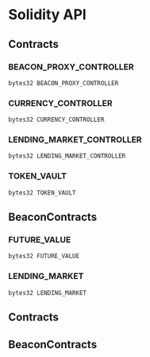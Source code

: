 # Solidity API

## Contracts

### BEACON_PROXY_CONTROLLER

```solidity
bytes32 BEACON_PROXY_CONTROLLER
```

### CURRENCY_CONTROLLER

```solidity
bytes32 CURRENCY_CONTROLLER
```

### LENDING_MARKET_CONTROLLER

```solidity
bytes32 LENDING_MARKET_CONTROLLER
```

### TOKEN_VAULT

```solidity
bytes32 TOKEN_VAULT
```

## BeaconContracts

### FUTURE_VALUE

```solidity
bytes32 FUTURE_VALUE
```

### LENDING_MARKET

```solidity
bytes32 LENDING_MARKET
```

## Contracts

## BeaconContracts

